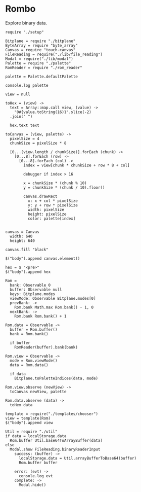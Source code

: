 Rombo
=====

Explore binary data.

    require "./setup"

    Bitplane = require "./bitplane"
    ByteArray = require "byte_array"
    Canvas = require "touch-canvas"
    FileReading = require("./lib/file_reading")
    Modal = require("./lib/modal")
    Palette = require "./palette"
    RomReader = require "./rom_reader"

    palette = Palette.defaultPalette

    console.log palette

    view = null

    toHex = (view) ->
      text = Array::map.call view, (value) ->
        "0#{value.toString(16)}".slice(-2)
      .join(" ")

      hex.text text

    toCanvas = (view, palette) ->
      pixelSize = 4
      chunkSize = pixelSize * 8

      [0...(view.length / chunkSize)].forEach (chunk) ->
        [0...8].forEach (row) ->
          [0...8].forEach (col) ->
            index = view[chunk * chunkSize + row * 8 + col]

            debugger if index > 16

            x = chunkSize * (chunk % 10)
            y = chunkSize * (chunk / 10).floor()

            canvas.drawRect
              x: x + col * pixelSize
              y: y + row * pixelSize
              width: pixelSize
              height: pixelSize
              color: palette[index]


    canvas = Canvas
      width: 640
      height: 640

    canvas.fill "black"

    $("body").append canvas.element()

    hex = $ "<pre>"
    $("body").append hex

    Rom =
      bank: Observable 0
      buffer: Observable null
      keys: Bitplane.modes
      viewMode: Observable Bitplane.modes[0]
      prevBank: ->
        Rom.bank Math.max Rom.bank() - 1, 0
      nextBank: ->
        Rom.bank Rom.bank() + 1

    Rom.data = Observable ->
      buffer = Rom.buffer()
      bank = Rom.bank()

      if buffer
        RomReader(buffer).bank(bank)

    Rom.view = Observable ->
      mode = Rom.viewMode()
      data = Rom.data()

      if data
        Bitplane.toPaletteIndices(data, mode)

    Rom.view.observe (newView) ->
      toCanvas newView, palette

    Rom.data.observe (data) ->
      toHex data

    template = require("./templates/chooser")
    view = template(Rom)
    $("body").append view

    Util = require "./util"
    if data = localStorage.data
      Rom.buffer Util.base64ToArrayBuffer(data)
    else
      Modal.show FileReading.binaryReaderInput
        success: (buffer) ->
          localStorage.data = Util.arrayBufferToBase64(buffer)
          Rom.buffer buffer

        error: (evt) ->
          console.log evt
        complete: ->
          Modal.hide()
